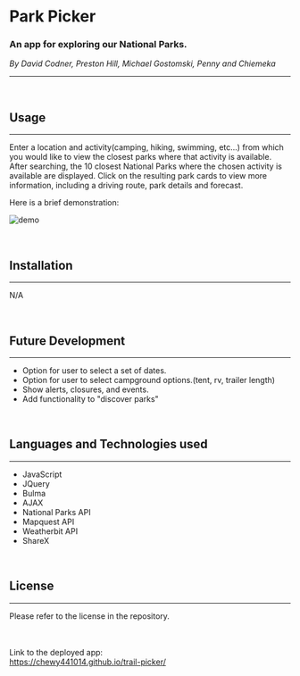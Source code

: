 # Park Picker
### An app for exploring our National Parks.

*By David Codner, Preston Hill, Michael Gostomski, Penny and Chiemeka*

---
<br>

## Usage
---
Enter a location and activity(camping, hiking, swimming, etc...) from which you would like to view the closest parks where that activity is available. After searching, the 10 closest National Parks where the chosen activity is available are displayed. Click on the resulting park cards to view more information, including a driving route, park details and forecast.

Here is a brief demonstration: 

![demo](https://user-images.githubusercontent.com/6627972/195753424-8c6ac6af-0b31-4d51-83ec-3b295b741d25.gif)

<br>

## Installation
---
N/A

<br>

## Future Development
---
 - Option for user to select a set of dates.
 - Option for user to select campground options.(tent, rv, trailer length)
 - Show alerts, closures, and events.
 - Add functionality to "discover parks"

 <br>

 ## Languages and Technologies used
 ---

  - JavaScript
  - JQuery
  - Bulma
  - AJAX
  - National Parks API
  - Mapquest API
  - Weatherbit API
  - ShareX

<br>

## License
---

Please refer to the license in the repository.

<br><br>
Link to the deployed app:<br>
https://chewy441014.github.io/trail-picker/
